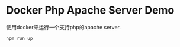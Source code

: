 Docker Php Apache Server  Demo
=============================

使用docker来运行一个支持php的apache server.

```
npm run up
```
